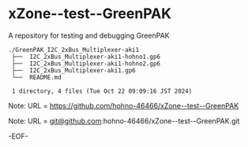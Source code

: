 # xZone--test--GreenPAK

A repository for testing and debugging GreenPAK

    ./GreenPAK_I2C_2xBus_Multiplexer-aki1
     ├──  I2C_2xBus_Multiplexer-aki1-hohno1.gp6
     ├──  I2C_2xBus_Multiplexer-aki1-hohno2.gp6
     ├──  I2C_2xBus_Multiplexer-aki1.gp6
     └──  README.md
     
     1 directory, 4 files (Tue Oct 22 09:09:16 JST 2024)

Note: URL = https://github.com/hohno-46466/xZone--test--GreenPAK

Note: URL = git@github.com:hohno-46466/xZone--test--GreenPAK.git

-EOF-
